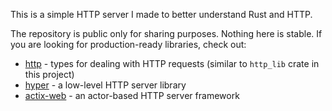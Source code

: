 This is a simple HTTP server I made to better understand Rust and HTTP.

The repository is public only for sharing purposes. Nothing here is stable.
If you are looking for production-ready libraries, check out:

- [http](https://github.com/hyperium/http) - types for dealing with HTTP requests (similar to `http_lib` crate in this project)
- [hyper](https://github.com/hyperium/hyper) - a low-level HTTP server library
- [actix-web](https://actix.rs/) - an actor-based HTTP server framework
